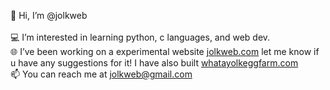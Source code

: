 👋 Hi, I’m @jolkweb<br>
<br>
💻 I’m interested in learning python, c languages, and web dev.<br>
🌐 I’ve been working on a experimental website [jolkweb.com](jolkweb.com) let me know if u have any suggestions for it! I have also built [whatayolkeggfarm.com](whatayolkeggfarm.com)<br>
📫 You can reach me at jolkweb@gmail.com
